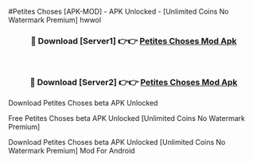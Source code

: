 #Petites Choses [APK-MOD] - APK Unlocked - [Unlimited Coins No Watermark Premium] hwwol



<div align="center">

<h3>🔴 Download [Server1] 👉👉 <a href="https://momento.my/?title=Petites_Choses">Petites Choses Mod Apk</a></h3><br>

<h3>🔴 Download [Server2] 👉👉 <a href="https://momento.my/?title=Petites_Choses">Petites Choses Mod Apk</a></h3>
</div>



Download Petites Choses beta APK Unlocked

Free Petites Choses beta APK Unlocked [Unlimited Coins No Watermark Premium]

Download Petites Choses beta APK Unlocked [Unlimited Coins No Watermark Premium] Mod For Android
